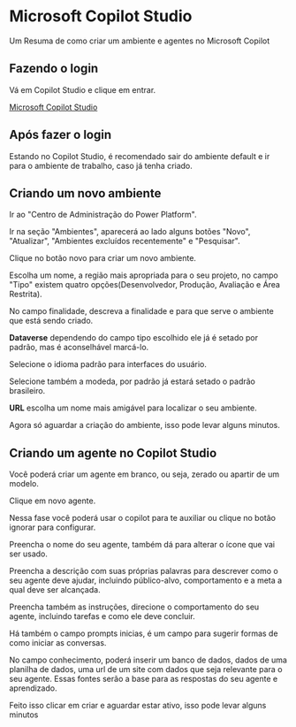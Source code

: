 # Microsoft Copilot Studio
Um Resuma de como criar um ambiente e agentes no Microsoft Copilot

## Fazendo o login

Vá em Copilot Studio e clique em entrar.

[Microsoft Copilot Studio](https://www.microsoft.com/pt-br/microsoft-copilot/microsoft-copilot-studio)

## Após fazer o login

Estando no Copilot Studio, é recomendado sair do ambiente default e ir para o ambiente de trabalho, caso já tenha criado.

## Criando um novo ambiente

Ir ao "Centro de Administração do Power Platform".

Ir na seção "Ambientes", aparecerá ao lado alguns botões "Novo", "Atualizar", "Ambientes excluídos recentemente" e "Pesquisar".

Clique no botão novo para criar um novo ambiente.

Escolha um nome, a região mais apropriada para o seu projeto, no campo "Tipo" existem quatro opções(Desenvolvedor, Produção, Avaliação e Área Restrita).

No campo finalidade, descreva a finalidade e para que serve o ambiente que está sendo criado.

**Dataverse** dependendo do campo tipo escolhido ele já é setado por padrão, mas é aconselhável marcá-lo.

Selecione o idioma padrão para interfaces do usuário.

Selecione também a modeda, por padrão já estará setado o padrão brasileiro.

**URL** escolha um nome mais amigável para localizar o seu ambiente.

Agora só aguardar a criação do ambiente, isso pode levar alguns minutos.

## Criando um agente no Copilot Studio
Você poderá criar um agente em branco, ou seja, zerado ou apartir de um modelo.

Clique em novo agente.

Nessa fase você poderá usar o copilot para te auxiliar ou clique no botão ignorar para configurar.

Preencha o nome do seu agente, também dá para alterar o ícone que vai ser usado.

Preencha a descrição com suas próprias palavras para descrever como o seu agente deve ajudar, incluindo público-alvo, comportamento e a meta a qual deve ser alcançada.

Preencha também as instruções, direcione o comportamento do seu agente, incluindo tarefas e como ele deve concluir.

Há também o campo prompts inicias, é um campo para sugerir formas de como iniciar as conversas.

No campo conhecimento, poderá inserir um banco de dados, dados de uma planilha de dados, uma url de um site com dados que seja relevante para o seu agente. Essas fontes serão a base para as respostas do seu agente e aprendizado.

Feito isso clicar em criar e aguardar estar ativo, isso pode levar alguns minutos
